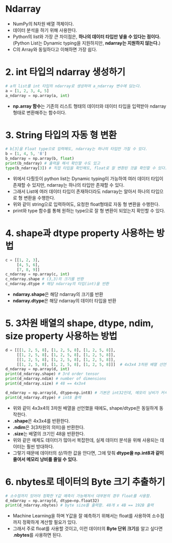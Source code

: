 # Ndarray

- NumPy의 N차원 배열 객체이다.
- 데이터 분석을 하기 위해 사용한다.
- Python의 list와 가장 큰 차이점은, **하나의 데이터 타입만 넣을 수 있다는 점이다.** (Python List는 Dynamic typing을 지원하지만, **ndarray는 지원하지 않는다.**)
- C의 Array와 동일하다고 이해하면 가장 쉽다.

# 2. int 타입의 ndarray 생성하기

```python
# a의 list를 int 타입의 ndarray로 생성하여 a_ndarray 변수에 담는다.
a = [1, 2, 3, 4, 5]
a_ndarray = np.array(a, int)
```

- **np.array 함수**는 기존의 리스트 형태의 데이터와 데이터 타입을 입력받아 ndarray 형태로 변환해주는 함수이다.

# 3. String 타입의 자동 형 변환

```python
# b[3]을 Float type으로 입력해도, ndarray는 하나의 타입만 가질 수 있다.
b = [1, 4, 5, '8']
b_ndarray = np.array(b, float)
print(b_ndarray) # 출력을 해서 확인할 수도 있고
type(b_ndarray[3]) # 직접 타입을 확인해도, float로 잘 변환된 것을 확인할 수 있다.
```

- 위에서 다뤘듯이 python list는 Dynamic typing이 가능하여 여러 데이터 타입이 존재할 수 있지만, ndarray는 하나의 타입만 존재할 수 있다.
- 그래서 List에 여러 데이터 타입이 존재하더라도 ndarray는 알아서 하나의 타입으로 형 변환을 수행한다.
- 위와 같이 string으로 입력하여도, 요청한 float형태로 자동 형 변환을 수행한다.
- print와 type 함수를 통해 원하는 type으로 잘 형 변환이 되었는지 확인할 수 있다.

# 4. shape과 dtype property 사용하는 방법

```python
c = [[1, 2, 3],
     [4, 5, 6],
     [7, 8, 9]]
c_ndarray = np.array(c, int)
c_ndarray.shape # (3,3)의 크기를 반환
c_ndarray.dtype # 해당 ndarray의 타입(int)을 반환
```

- **ndarray.shape**은 해당 ndarray의 크기를 반환
- **ndarray.dtype**은 해당 ndarray의 데이터 타입을 반환

# 5. 3차원 배열의 shape, dtype, ndim, size property 사용하는 방법

```python
d = [[[1, 2, 5, 8], [1, 2, 5, 8], [1, 2, 5, 8]],
     [[1, 2, 5, 8], [1, 2, 5, 8], [1, 2, 5, 8]],
     [[1, 2, 5, 8], [1, 2, 5, 8], [1, 2, 5, 8]],
     [[1, 2, 5, 8], [1, 2, 5, 8], [1, 2, 5, 8]]]  # 4x3x4 3차원 배열 선언
d_ndarray = np.array(d, int)
print(d_ndarray.shape) # 3rd order tensor
print(d_ndarray.ndim) # number of dimensions
print(d_ndarray.size) # 48 == 4x3x4

d_ndarray = np.array(d, dtype=np.int8) # 기본은 int32인데, 메모리 낭비가 커서 int8로 사용가능
print(d_ndarray.dtype) # int8 출력
```

- 위와 같이 4x3x4의 3차원 배열을 선언했을 때에도, shape/dtype은 동일하게 동작한다.
- **.shape**은 4x3x4를 반환한다.
- **.ndim**은 3(3차원의 의미)을 반환한다.
- **.size**는 배열의 크기인 48을 반환한다.
- 위와 같은 예제도 데이터가 많아서 복잡한데, 실제 데이터 분석을 위해 사용되는 데이터는 훨씬 방대하다.
- 그렇기 때문에 데이터의 상/하한 값을 안다면, 그에 맞춰 **dtype을 np.int8과 같이 줄여서 메모리 낭비를 줄일 수 있다.**

# 6. nbytes로 데이터의 Byte 크기 추출하기

```python
# 소수점까지 있어야 정확한 Y값 예측이 가능해져서 대부분의 경우 float를 사용함.
d_ndarray = np.array(d, dtype=np.float32)
print(d_ndarray.nbytes) # byte size를 출력함. 48개 x 4B == 192B 출력
```

- Machine Learning을 하며 Y값을 잘 예측하기 위해서는 float를 사용하여 소수점까지 정확하게 계산할 필요가 있다.
- 그래서 주로 float를 사용할 것이고, 이런 데이터의 **Byte 단위 크기**를 알고 싶다면 .**nbytes**를 사용하면 된다.
